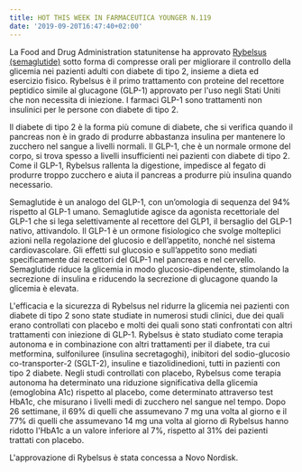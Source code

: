 ```yaml
---
title: HOT THIS WEEK IN FARMACEUTICA YOUNGER N.119
date: '2019-09-20T16:47:40+02:00'
---
```

La Food and Drug Administration statunitense ha approvato [Rybelsus (semaglutide)](https://www.fda.gov/news-events/press-announcements/fda-approves-first-oral-glp-1-treatment-type-2-diabetes) sotto forma di compresse orali per migliorare il controllo della glicemia nei pazienti adulti con diabete di tipo 2, insieme a dieta ed esercizio fisico. Rybelsus è il primo trattamento con proteine ​​del recettore peptidico simile al glucagone (GLP-1) approvato per l'uso negli Stati Uniti che non necessita di iniezione. I farmaci GLP-1 sono trattamenti non insulinici per le persone con diabete di tipo 2.

Il diabete di tipo 2 è la forma più comune di diabete, che si verifica quando il pancreas non è in grado di produrre abbastanza insulina per mantenere lo zucchero nel sangue a livelli normali. Il GLP-1, che è un normale ormone del corpo, si trova spesso a livelli insufficienti nei pazienti con diabete di tipo 2. Come il GLP-1, Rybelsus rallenta la digestione, impedisce al fegato di produrre troppo zucchero e aiuta il pancreas a produrre più insulina quando necessario.

Semaglutide è un analogo del GLP-1, con un’omologia di sequenza del 94% rispetto al GLP-1 umano. Semaglutide agisce da agonista recettoriale del GLP-1 che si lega selettivamente al recettore del GLP1, il bersaglio del GLP-1 nativo, attivandolo. Il GLP-1 è un ormone fisiologico che svolge molteplici azioni nella regolazione del glucosio e dell’appetito, nonché nel sistema cardiovascolare. Gli effetti sul glucosio e sull’appetito sono mediati specificamente dai recettori del GLP-1 nel pancreas e nel cervello. Semaglutide riduce la glicemia in modo glucosio-dipendente, stimolando la secrezione di insulina e riducendo la secrezione di glucagone quando la glicemia è elevata. 

L'efficacia e la sicurezza di Rybelsus nel ridurre la glicemia nei pazienti con diabete di tipo 2 sono state studiate in numerosi studi clinici, due dei quali erano controllati con placebo e molti dei quali sono stati confrontati con altri trattamenti con iniezione di GLP-1. Rybelsus è stato studiato come terapia autonoma e in combinazione con altri trattamenti per il diabete, tra cui metformina, sulfoniluree (insulina secretagoghi), inibitori del sodio-glucosio co-transporter-2 (SGLT-2), insuline e tiazolidinedioni, tutti in pazienti con tipo 2 diabete. Negli studi controllati con placebo, Rybelsus come terapia autonoma ha determinato una riduzione significativa della glicemia (emoglobina A1c) rispetto al placebo, come determinato attraverso test HbA1c, che misurano i livelli medi di zucchero nel sangue nel tempo. Dopo 26 settimane, il 69% di quelli che assumevano 7 mg una volta al giorno e il 77% di quelli che assumevano 14 mg una volta al giorno di Rybelsus hanno ridotto l'HbA1c a un valore inferiore al 7%, rispetto al 31% dei pazienti trattati con placebo.

L'approvazione di Rybelsus è stata concessa a Novo Nordisk.
